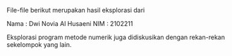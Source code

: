 File-file berikut merupakan hasil eksplorasi dari

Nama  : Dwi Novia Al Husaeni
NIM   : 2102211

Eksplorasi program metode numerik juga didiskusikan dengan rekan-rekan sekelompok yang lain.
